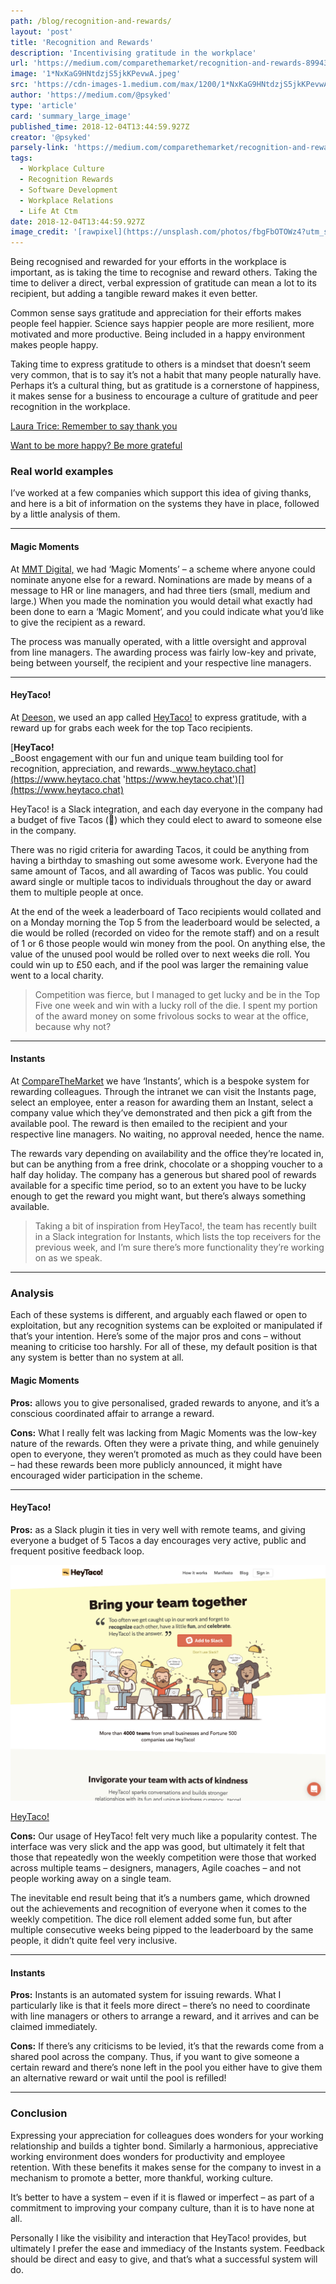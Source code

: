 ```yaml
---
path: /blog/recognition-and-rewards/
layout: 'post'
title: 'Recognition and Rewards'
description: 'Incentivising gratitude in the workplace'
url: 'https://medium.com/comparethemarket/recognition-and-rewards-899434d5bda2'
image: '1*NxKaG9HNtdzjS5jkKPevwA.jpeg'
src: 'https://cdn-images-1.medium.com/max/1200/1*NxKaG9HNtdzjS5jkKPevwA.jpeg'
author: 'https://medium.com/@psyked'
type: 'article'
card: 'summary_large_image'
published_time: 2018-12-04T13:44:59.927Z
creator: '@psyked'
parsely-link: 'https://medium.com/comparethemarket/recognition-and-rewards-899434d5bda2'
tags:
  - Workplace Culture
  - Recognition Rewards
  - Software Development
  - Workplace Relations
  - Life At Ctm
date: 2018-12-04T13:44:59.927Z
image_credit: '[rawpixel](https://unsplash.com/photos/fbgFbOTOWz4?utm_source=unsplash&utm_medium=referral&utm_content=creditCopyText) on [Unsplash](https://unsplash.com/search/photos/happyness?utm_source=unsplash&utm_medium=referral&utm_content=creditCopyText)'
---
```


Being recognised and rewarded for your efforts in the workplace is important, as is taking the time to recognise and reward others. Taking the time to deliver a direct, verbal expression of gratitude can mean a lot to its recipient, but adding a tangible reward makes it even better.

Common sense says gratitude and appreciation for their efforts makes people feel happier. Science says happier people are more resilient, more motivated and more productive. Being included in a happy environment makes people happy.

Taking time to express gratitude to others is a mindset that doesn’t seem very common, that is to say it’s not a habit that many people naturally have. Perhaps it’s a cultural thing, but as gratitude is a cornerstone of happiness, it makes sense for a business to encourage a culture of gratitude and peer recognition in the workplace.

[Laura Trice: Remember to say thank you](https://www.ted.com/talks/laura_trice_suggests_we_all_say_thank_you)

[Want to be more happy? Be more grateful](https://www.ted.com/talks/david_steindl_rast_want_to_be_happy_be_grateful)

### Real world examples

I’ve worked at a few companies which support this idea of giving thanks, and here is a bit of information on the systems they have in place, followed by a little analysis of them.

---

#### Magic Moments

At [MMT Digital,](https://www.mmtdigital.co.uk/) we had ‘Magic Moments’ – a scheme where anyone could nominate anyone else for a reward. Nominations are made by means of a message to HR or line managers, and had three tiers (small, medium and large.) When you made the nomination you would detail what exactly had been done to earn a ‘Magic Moment’, and you could indicate what you’d like to give the recipient as a reward.

The process was manually operated, with a little oversight and approval from line managers. The awarding process was fairly low-key and private, being between yourself, the recipient and your respective line managers.

---

#### HeyTaco!

At [Deeson,](https://www.deeson.co.uk/) we used an app called [HeyTaco!](https://www.heytaco.chat/) to express gratitude, with a reward up for grabs each week for the top Taco recipients.

[**HeyTaco!**  
\_Boost engagement with our fun and unique team building tool for recognition, appreciation, and rewards.\_www.heytaco.chat](https://www.heytaco.chat 'https://www.heytaco.chat')[](https://www.heytaco.chat)

HeyTaco! is a Slack integration, and each day everyone in the company had a budget of five Tacos (🌮) which they could elect to award to someone else in the company.

There was no rigid criteria for awarding Tacos, it could be anything from having a birthday to smashing out some awesome work. Everyone had the same amount of Tacos, and all awarding of Tacos was public. You could award single or multiple tacos to individuals throughout the day or award them to multiple people at once.

At the end of the week a leaderboard of Taco recipients would collated and on a Monday morning the Top 5 from the leaderboard would be selected, a die would be rolled (recorded on video for the remote staff) and on a result of 1 or 6 those people would win money from the pool. On anything else, the value of the unused pool would be rolled over to next weeks die roll. You could win up to £50 each, and if the pool was larger the remaining value went to a local charity.

> Competition was fierce, but I managed to get lucky and be in the Top Five one week and win with a lucky roll of the die. I spent my portion of the award money on some frivolous socks to wear at the office, because why not?

---

#### Instants

At [CompareTheMarket](https://www.bglgroup.co.uk/comparethemarket/benefits) we have ‘Instants’, which is a bespoke system for rewarding colleagues. Through the intranet we can visit the Instants page, select an employee, enter a reason for awarding them an Instant, select a company value which they’ve demonstrated and then pick a gift from the available pool. The reward is then emailed to the recipient and your respective line managers. No waiting, no approval needed, hence the name.

The rewards vary depending on availability and the office they’re located in, but can be anything from a free drink, chocolate or a shopping voucher to a half day holiday. The company has a generous but shared pool of rewards available for a specific time period, so to an extent you have to be lucky enough to get the reward you might want, but there’s always something available.

> Taking a bit of inspiration from HeyTaco!, the team has recently built in a Slack integration for Instants, which lists the top receivers for the previous week, and I’m sure there’s more functionality they’re working on as we speak.

---

### Analysis

Each of these systems is different, and arguably each flawed or open to exploitation, but any recognition systems can be exploited or manipulated if that’s your intention. Here’s some of the major pros and cons – without meaning to criticise too harshly. For all of these, my default position is that any system is better than no system at all.

#### Magic Moments

**Pros:** allows you to give personalised, graded rewards to anyone, and it’s a conscious coordinated affair to arrange a reward.

**Cons:** What I really felt was lacking from Magic Moments was the low-key nature of the rewards. Often they were a private thing, and while genuinely open to everyone, they weren’t promoted as much as they could have been – had these rewards been more publicly announced, it might have encouraged wider participation in the scheme.

---

#### HeyTaco!

**Pros:** as a Slack plugin it ties in very well with remote teams, and giving everyone a budget of 5 Tacos a day encourages very active, public and frequent positive feedback loop.

![](1*XdWnmeWBs35CNAUXlXb7Rg.png)

[HeyTaco!](https://www.heytaco.chat/)

**Cons:** Our usage of HeyTaco! felt very much like a popularity contest. The interface was very slick and the app was good, but ultimately it felt that those that repeatedly won the weekly competition were those that worked across multiple teams – designers, managers, Agile coaches – and not people working away on a single team.

The inevitable end result being that it’s a numbers game, which drowned out the achievements and recognition of everyone when it comes to the weekly competition. The dice roll element added some fun, but after multiple consecutive weeks being pipped to the leaderboard by the same people, it didn’t quite feel very inclusive.

---

#### Instants

**Pros:** Instants is an automated system for issuing rewards. What I particularly like is that it feels more direct – there’s no need to coordinate with line managers or others to arrange a reward, and it arrives and can be claimed immediately.

**Cons:** If there’s any criticisms to be levied, it’s that the rewards come from a shared pool across the company. Thus, if you want to give someone a certain reward and there’s none left in the pool you either have to give them an alternative reward or wait until the pool is refilled!

---

### Conclusion

Expressing your appreciation for colleagues does wonders for your working relationship and builds a tighter bond. Similarly a harmonious, appreciative working environment does wonders for productivity and employee retention. With these benefits it makes sense for the company to invest in a mechanism to promote a better, more thankful, working culture.

It’s better to have a system – even if it is flawed or imperfect – as part of a commitment to improving your company culture, than it is to have none at all.

Personally I like the visibility and interaction that HeyTaco! provides, but ultimately I prefer the ease and immediacy of the Instants system. Feedback should be direct and easy to give, and that’s what a successful system will do.
